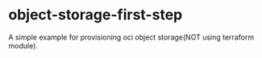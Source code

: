 # object-storage-first-step

A simple example for provisioning oci object storage(NOT using terraform module).
